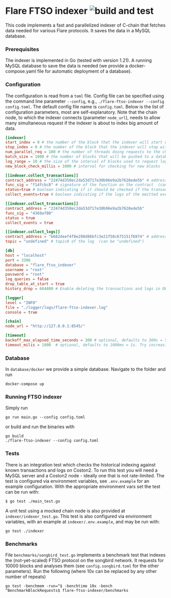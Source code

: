 # Flare FTSO indexer ![build and test](https://github.com/flare-foundation/flare-ftso-indexer/actions/workflows/build_and_test.yml/badge.svg)

This code implements a fast and parallelized indexer of C-chain that fetches data needed for
various Flare protocols. It saves the data in a MySQL database.

### Prerequisites

The indexer is implemented in Go (tested with version 1.21). A running MySQL database to save the data is needed (we provide a
docker-compose.yaml file for automatic deployment of a database).

### Configuration

The configuration is read from a `toml` file. Config file can be specified using the command line parameter `--config`, e.g., `./flare-ftso-indexer --config config.toml`.
The default config file name is `config.toml`.
Below is the list of configuration parameters, most are self-explanatory. Note that the chain node, to which the indexer connects
(parameter `node_url`), needs to allow many simultaneous request if the indexer is about to index big amount of data.

```toml
[indexer]
start_index = 0 # the number of the block that the indexer will start with
stop_index = 0 # the number of the block that the indexer will stop with; set 0 or skip to index indefinitely
num_parallel_req = 100 # the number of threads doing requests to the chain in parallel
batch_size = 1000 # the number of blocks that will be pushed to a database in a batch (should be divisible by num_parallel_req)
log_range = 10 # the size of the interval of blocks used to request logs in each request; suggested value is log_range = batch_size / num_parallel_req; note that a blockchain node might have an upper bound on this
new_block_check_millis = 1000 # interval for checking for new blocks

[[indexer.collect_transactions]]
contract_address = "22474d350ec2da53d717e30b96e9a2b7628ede5b" # address of the contract (can be "undefined")
func_sig = "f14fcbc8" # signature of the function on the contract  (can be "undefined")
status=true # boolean indicating if it should be checked if the transaction succeeded
collect_events=true # boolean indicating if the logs of the emitted events should be saved to the database

[[indexer.collect_transactions]]
contract_address = "22474d350ec2da53d717e30b96e9a2b7628ede5b"
func_sig = "4369af80"
status = true
collect_events = true

[[indexer.collect_logs]]
contract_address = "b682deef4f8e298d86bfc3e21f50c675151fb974" # address of the contract calling the log (can be "undefined")
topic = "undefined" # topic0 of the log  (can be "undefined")

[db]
host = "localhost"
port = 3306
database = "flare_ftso_indexer"
username = "root"
password = "root"
log_queries = false
drop_table_at_start = true
history_drop = 604800 # Enable deleting the transactions and logs in DB that are older (timestamp of the block) than history_drop (in seconds); set 0 or skip to turn off

[logger]
level = "INFO"
file = "./logger/logs/flare-ftso-indexer.log"
console = true

[chain]
node_url = "http://127.0.0.1:8545/"

[timeout]
backoff_max_elapsed_time_seconds = 300 # optional, defaults to 300s = 5 minutes. Affects how long the indexer will keep retrying in case of a complete outage of the node provider. Set to 0 to retry indefinitely.
timeout_milis = 1000  # optional, defaults to 1000ms = 1s. Try increasing if you see timeout errors often.
```

### Database

In `database/docker` we provide a simple database. Navigate to the folder and run

```
docker-compose up
```

### Running FTSO indexer

Simply run

```
go run main.go --config config.toml
```

or build and run the binaries with

```
go build
./flare-ftso-indexer --config config.toml
```

### Tests

There is an integration test which checks the historical indexing against known transactions and
logs on Coston2. To run this test you will need a MySQL server and a Coston2 node - ideally one that
is not rate-limited. The test is configured via environment variables, see `.env.example`
for an example configuration. With the appropriate environment vars set the test can be run with:

```
$ go test ./main_test.go
```

A unit test using a mocked chain node is also provided at `indexer/indexer_test.go`. This test is
also configured via environment variables, with an example at `indexer/.env.example`, and may be run with:

```
go test ./indexer
```

### Benchmarks

File `benchmarks/songbird_test.go` implements a benchmark test that indexes the (not-yet-scaled) FTSO
protocol on the songbird network. It requests for 10000 blocks and analyses them (see `config.songbird.toml`
for the other parameters).
Run the following (where 10x can be replaced by any other number of repeats)

```
go test -benchmem -run=^$ -benchtime 10x -bench ^BenchmarkBlockRequests$ flare-ftso-indexer/benchmarks
```
